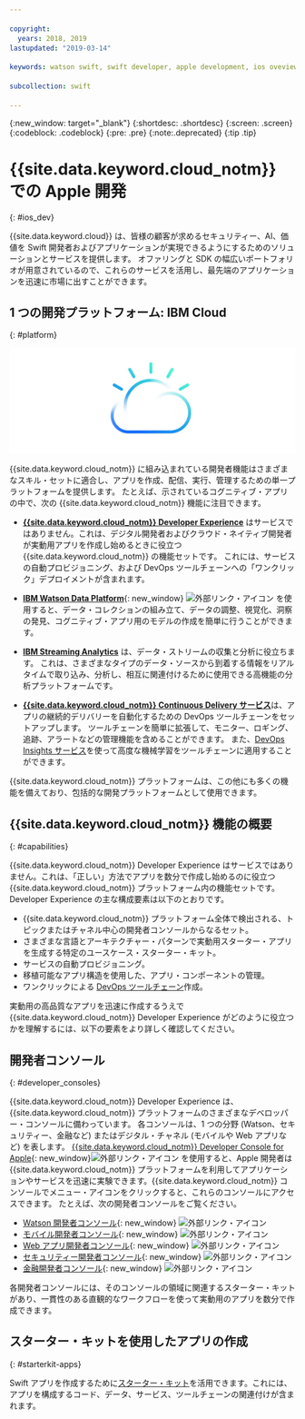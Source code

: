 ```yaml
---

copyright:
  years: 2018, 2019
lastupdated: "2019-03-14"

keywords: watson swift, swift developer, apple development, ios oveview, developer consoles swift, apple console

subcollection: swift

---
```


{:new_window: target="_blank"}
{:shortdesc: .shortdesc}
{:screen: .screen}
{:codeblock: .codeblock}
{:pre: .pre}
{:note:.deprecated}
{:tip .tip}

# {{site.data.keyword.cloud_notm}} での Apple 開発
{: #ios_dev}

{{site.data.keyword.cloud}} は、皆様の顧客が求めるセキュリティー、AI、価値を Swift 開発者およびアプリケーションが実現できるようにするためのソリューションとサービスを提供します。 オファリングと SDK の幅広いポートフォリオが用意されているので、これらのサービスを活用し、最先端のアプリケーションを迅速に市場に出すことができます。

## 1 つの開発プラットフォーム: IBM Cloud
{: #platform}

 ![開発者のタイプ](images/IBM_Cloud_icon.png "IBM Cloud")

{{site.data.keyword.cloud_notm}} に組み込まれている開発者機能はさまざまなスキル・セットに適合し、アプリを作成、配信、実行、管理するための単一プラットフォームを提供します。 たとえば、示されているコグニティブ・アプリの中で、次の {{site.data.keyword.cloud_notm}} 機能に注目できます。

* [**{{site.data.keyword.cloud_notm}} Developer Experience**](/docs/overview?topic=overview-dev-journey#dev-journey) はサービスではありません。これは、デジタル開発者およびクラウド・ネイティブ開発者が実動用アプリを作成し始めるときに役立つ {{site.data.keyword.cloud_notm}} の機能セットです。 これには、サービスの自動プロビジョニング、および DevOps ツールチェーンへの「ワンクリック」デプロイメントが含まれます。

* [**IBM Watson Data Platform**](https://dataplatform.ibm.com){: new_window} ![外部リンク・アイコン](../icons/launch-glyph.svg "外部リンク・アイコン") を使用すると、データ・コレクションの組み立て、データの調整、視覚化、洞察の発見、コグニティブ・アプリ用のモデルの作成を簡単に行うことができます。

* [**IBM Streaming Analytics**](/docs/services/StreamingAnalytics?topic=StreamingAnalytics-gettingstarted#gettingstarted) は、データ・ストリームの収集と分析に役立ちます。 これは、さまざまなタイプのデータ・ソースから到着する情報をリアルタイムで取り込み、分析し、相互に関連付けるために使用できる高機能の分析プラットフォームです。

* [**{{site.data.keyword.cloud_notm}} Continuous Delivery サービス**](/docs/services/ContinuousDelivery?topic=ContinuousDelivery-cd_getting_started#cd_getting_started)は、アプリの継続的デリバリーを自動化するための DevOps ツールチェーンをセットアップします。 ツールチェーンを簡単に拡張して、モニター、ロギング、追跡、アラートなどの管理機能を含めることができます。 また、[DevOps Insights サービス](/docs/services/DevOpsInsights?topic=DevOpsInsights-getting-started#getting-started)を使って高度な機械学習をツールチェーンに適用することができます。

{{site.data.keyword.cloud_notm}} プラットフォームは、この他にも多くの機能を備えており、包括的な開発プラットフォームとして使用できます。

## {{site.data.keyword.cloud_notm}} 機能の概要
{: #capabilities}

{{site.data.keyword.cloud_notm}} Developer Experience はサービスではありません。これは、「正しい」方法でアプリを数分で作成し始めるのに役立つ {{site.data.keyword.cloud_notm}} プラットフォーム内の機能セットです。 Developer Experience の主な構成要素は以下のとおりです。

* {{site.data.keyword.cloud_notm}} プラットフォーム全体で検出される、トピックまたはチャネル中心の開発者コンソールからなるセット。
* さまざまな言語とアーキテクチャー・パターンで実動用スターター・アプリを生成する特定のユースケース・スターター・キット。
* サービスの自動プロビジョニング。
* 移植可能なアプリ構造を使用した、アプリ・コンポーネントの管理。
* ワンクリックによる [DevOps ツールチェーン](/docs/services/DevOpsInsights?topic=DevOpsInsights-getting-started#getting-started)作成。

実動用の高品質なアプリを迅速に作成するうえで {{site.data.keyword.cloud_notm}} Developer Experience がどのように役立つかを理解するには、以下の要素をより詳しく確認してください。

## 開発者コンソール
{: #developer_consoles}

{{site.data.keyword.cloud_notm}} Developer Experience は、{{site.data.keyword.cloud_notm}} プラットフォームのさまざまなデベロッパー・コンソールに備わっています。 各コンソールは、1 つの分野 (Watson、セキュリティー、金融など) またはデジタル・チャネル (モバイルや Web アプリなど) を表します。 [{{site.data.keyword.cloud_notm}} Developer Console for Apple](https://cloud.ibm.com/developer/appledevelopment/dashboard){: new_window}![外部リンク・アイコン](../icons/launch-glyph.svg "外部リンク・アイコン") を使用すると、Apple 開発者は {{site.data.keyword.cloud_notm}} プラットフォームを利用してアプリケーションやサービスを迅速に実験できます。{{site.data.keyword.cloud_notm}} コンソールでメニュー・アイコンをクリックすると、これらのコンソールにアクセスできます。 たとえば、次の開発者コンソールをご覧ください。

* [Watson 開発者コンソール](https://cloud.ibm.com/developer/watson/dashboard){: new_window} ![外部リンク・アイコン](../icons/launch-glyph.svg "外部リンク・アイコン")
* [モバイル開発者コンソール](https://cloud.ibm.com/developer/mobile/dashboard){: new_window} ![外部リンク・アイコン](../icons/launch-glyph.svg "外部リンク・アイコン")
* [Web アプリ開発者コンソール](https://cloud.ibm.com/developer/appservice/dashboard){: new_window} ![外部リンク・アイコン](../icons/launch-glyph.svg "外部リンク・アイコン")
* [セキュリティー開発者コンソール](https://cloud.ibm.com/developer/security/dashboard){: new_window} ![外部リンク・アイコン](../icons/launch-glyph.svg "外部リンク・アイコン")
* [金融開発者コンソール](https://cloud.ibm.com/developer/finance/dashboard){: new_window} ![外部リンク・アイコン](../icons/launch-glyph.svg "外部リンク・アイコン")

<!--Cloud native development is the process of developing apps that are optimized to leverage capabilities engendered from running on the cloud.  Flexibility, portability, scaling, rapid development, continuous delivery, and a close coupling development and operations ("devops) are characteristics of cloud applications. The {{site.data.keyword.cloud}} Developer Experience quickly gets you started building cloud native applications that are ready for team development and bound for production use.-->


<!--![Overview of elements of the {{site.data.keyword.cloud_notm}} Developer Experience](images/elements_of_devex.png "Overview of elements of the {{site.data.keyword.cloud_notm}} Developer Experience") <br> *Overview of elements of the {{site.data.keyword.cloud_notm}} Developer Experience*-->

各開発者コンソールには、そのコンソールの領域に関連するスターター・キットがあり、一貫性のある直観的なワークフローを使って実動用のアプリを数分で作成できます。

## スターター・キットを使用したアプリの作成
{: #starterkit-apps}

Swift アプリを作成するために[スターター・キット](/docs/swift/starter_kit?topic=swift-starterkits-intro#starterkits-intro)を活用できます。これには、アプリを構成するコード、データ、サービス、ツールチェーンの関連付けが含まれます。
